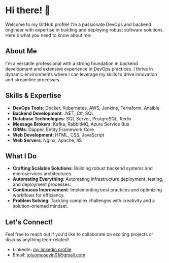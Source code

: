 # Hi there! 👋

Welcome to my GitHub profile! I'm a passionate DevOps and backend engineer with expertise in building and deploying robust software solutions. Here's what you need to know about me:

## About Me

I'm a versatile professional with a strong foundation in backend development and extensive experience in DevOps practices. I thrive in dynamic environments where I can leverage my skills to drive innovation and streamline processes.

## Skills & Expertise

- **DevOps Tools**: Docker, Kubernetes, AWS, Jenkins, Terraform, Ansible
- **Backend Development**: .NET, C#, SQL
- **Database Technologies**: SQL Server, PostgreSQL, Redis
- **Message Brokers**: Kafka, RabbitMQ, Azure Service Bus
- **ORMs**: Dapper, Entity Framework Core
- **Web Development**: HTML, CSS, JavaScript
- **Web Servers**: Nginx, Apache, IIS

## What I Do

- **Crafting Scalable Solutions**: Building robust backend systems and microservices architectures.
- **Automating Everything**: Automating infrastructure deployment, testing, and deployment processes.
- **Continuous Improvement**: Implementing best practices and optimizing workflows for efficiency.
- **Problem Solving**: Tackling complex challenges with creativity and a solution-oriented mindset.

## Let's Connect!

Feel free to reach out if you'd like to collaborate on exciting projects or discuss anything tech-related!

- LinkedIn: [my linkedin profile](https://www.linkedin.com/in/tolu-omoseyin-b08474215/)
- Email: toluomoseyin01@gmail.com
